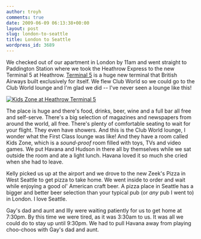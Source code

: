 ```yaml
---
author: troyh
comments: true
date: 2009-06-09 06:13:38+00:00
layout: post
slug: london-to-seattle
title: London to Seattle
wordpress_id: 3689
---
```


We checked out of our apartment in London by 11am and went straight to Paddington Station where we took the Heathrow Express to the new Terminal 5 at Heathrow. [Terminal 5](http://www.terminal5.ba.com/us/) is a huge new terminal that British Airways built exclusively for itself. We flew Club World so we could go to the Club World lounge and I'm glad we did -- I've never seen a lounge like this!

[![Kids Zone at Heathrow Terminal 5](http://farm4.static.flickr.com/3317/3611387357_33807eda92.jpg)](http://www.flickr.com/photos/troyh/3611387357/)

<!-- more -->

The place is huge and there's food, drinks, beer, wine and a full bar all free and self-serve. There's a big selection of magazines and newspapers from around the world, all free. There's plenty of comfortable seating to wait for your flight. They even have showers. And this is the Club World lounge, I wonder what the First Class lounge was like! And they have a room called Kids Zone, which is a _sound-proof_ room filled with toys, TVs and video games. We put Havana and Hudson in there all by themselves while we sat outside the room and ate a light lunch. Havana loved it so much she cried when she had to leave.

Kelly picked us up at the airport and we drove to the new Zeek's Pizza in West Seattle to get pizza to take home. We went inside to order and wait while enjoying a good ol' American craft beer. A pizza place in Seattle has a bigger and better beer selection than your typical pub (or _any_ pub I went to)  in London. I love Seattle.

Gay's dad and aunt and Illy were waiting patiently for us to get home at 7:30pm. By this time we were tired, as it was 3:30am to us. It was all we could do to stay up until 9:30pm. We had to pull Havana away from playing choo-choos with Gay's dad and aunt.
